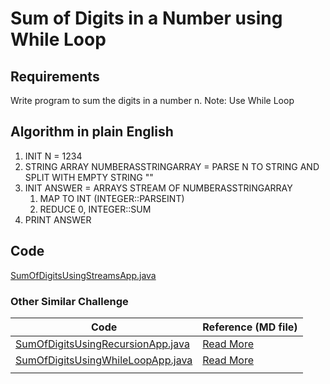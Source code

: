 # Sum of Digits in a Number using While Loop

## Requirements
Write program to sum the digits in a number n.
Note: Use While Loop

## Algorithm in plain English
1. INIT N = 1234
2. STRING ARRAY NUMBERASSTRINGARRAY = PARSE N TO STRING AND SPLIT WITH EMPTY STRING "" 
3. INIT ANSWER = ARRAYS STREAM OF NUMBERASSTRINGARRAY
   1. MAP TO INT (INTEGER::PARSEINT)
   2. REDUCE 0, INTEGER::SUM
4. PRINT ANSWER

## Code
[SumOfDigitsUsingStreamsApp.java](SumOfDigitsUsingStreamsApp.java)


### Other Similar Challenge
| Code                                                                   | Reference (MD file)                           |
|------------------------------------------------------------------------|-----------------------------------------------|
| [SumOfDigitsUsingRecursionApp.java](SumOfDigitsUsingRecursionApp.java) | [Read More](SumOfDigitsUsingRecursionApp.md)  |
| [SumOfDigitsUsingWhileLoopApp.java](SumOfDigitsUsingWhileLoopApp.java) | [Read More](SumOfDigitsUsingWhileLoopApp.md)  |
|                                                                        |                                               |
